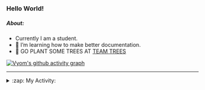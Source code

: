 ### Hello World!

##### About:
- Currently I am a student.
- 🌱 I’m learning how to make better documentation.
- 🌱 GO PLANT SOME TREES AT [TEAM TREES](https://teamtrees.org/)

[![Vyom's github activity graph](https://activity-graph.herokuapp.com/graph?username=Vyvy-vi)](https://github.com/ashutosh00710/github-readme-activity-graph)

---
<details>
  <summary>:zap: My Activity:</summary>
  
<!--START_SECTION:waka-->
![Code Time](http://img.shields.io/badge/Code%20Time-907%20hrs%2019%20mins-blue)

**I'm a Night 🦉** 

```text
🌞 Morning    97 commits     ███░░░░░░░░░░░░░░░░░░░░░░   11.99% 
🌆 Daytime    219 commits    ██████░░░░░░░░░░░░░░░░░░░   27.07% 
🌃 Evening    269 commits    ████████░░░░░░░░░░░░░░░░░   33.25% 
🌙 Night      224 commits    ███████░░░░░░░░░░░░░░░░░░   27.69%

```
📅 **I'm Most Productive on Sunday** 

```text
Monday       117 commits    ███░░░░░░░░░░░░░░░░░░░░░░   14.46% 
Tuesday      125 commits    ███░░░░░░░░░░░░░░░░░░░░░░   15.45% 
Wednesday    110 commits    ███░░░░░░░░░░░░░░░░░░░░░░   13.6% 
Thursday     117 commits    ███░░░░░░░░░░░░░░░░░░░░░░   14.46% 
Friday       107 commits    ███░░░░░░░░░░░░░░░░░░░░░░   13.23% 
Saturday     76 commits     ██░░░░░░░░░░░░░░░░░░░░░░░   9.39% 
Sunday       157 commits    ████░░░░░░░░░░░░░░░░░░░░░   19.41%

```


📊 **This Week I Spent My Time On** 

```text
🔥 Editors: 
VS Code                  14 hrs 34 mins      █████████████████████████   100.0%

🐱‍💻 Projects: 
CSF                      7 hrs 51 mins       █████████████░░░░░░░░░░░░   53.89% 
praise                   5 hrs 34 mins       █████████░░░░░░░░░░░░░░░░   38.3% 
discord-bot              1 hr 8 mins         ██░░░░░░░░░░░░░░░░░░░░░░░   7.81%

```


 Last Updated on 07/10/2022 21:04:36 UTC
<!--END_SECTION:waka-->
</details>
